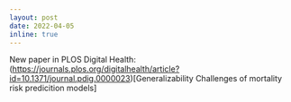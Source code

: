 ```yaml
---
layout: post
date: 2022-04-05
inline: true
---
```


New paper in PLOS Digital Health: (https://journals.plos.org/digitalhealth/article?id=10.1371/journal.pdig.0000023)[Generalizability Challenges of mortality risk predicition models]
